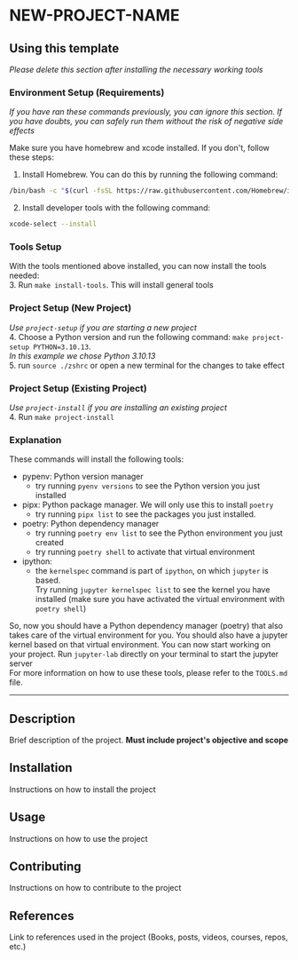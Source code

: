 # NEW-PROJECT-NAME

## Using this template
*Please delete this section after installing the necessary working tools*
### Environment Setup (Requirements)
*If you have ran these commands previously, you can ignore this section. If you have doubts, you can safely run them without the risk of negative side effects*

Make sure you have homebrew and xcode installed. If you don't, follow these steps:
1. Install Homebrew. You can do this by running the following command:
```zsh
/bin/bash -c "$(curl -fsSL https://raw.githubusercontent.com/Homebrew/install/HEAD/install.sh)"
```
2. Install developer tools with the following command:
```zsh
xcode-select --install
``` 

### Tools Setup
With the tools mentioned above installed, you can now install the tools needed:<br>
3. Run `make install-tools`. This will install general tools

### Project Setup (New Project)
*Use `project-setup` if you are starting a new project*<br>
4. Choose a Python version and run the following command: `make project-setup PYTHON=3.10.13`.<br>*In this example we chose Python 3.10.13*<br>
5. run `source ./zshrc` or open a new terminal for the changes to take effect

### Project Setup (Existing Project)
*Use `project-install` if you are installing an existing project*<br>
4. Run `make project-install`

### Explanation
These commands will install the following tools:
- pypenv: Python version manager
    - try running `pyenv versions` to see the Python version you just installed
- pipx: Python package manager. We will only use this to install `poetry`
    - try running `pipx list` to see the packages you just installed.
- poetry: Python dependency manager
    - try running `poetry env list` to see the Python environment you just created
    - try running `poetry shell` to activate that virtual environment
- ipython:
    - the `kernelspec` command is part of `ipython`, on which `jupyter` is based.<br> Try running `jupyter kernelspec list` to see the kernel you have installed (make sure you have activated the virtual environment with `poetry shell`)

So, now you should have a Python dependency manager (poetry) that also takes care of the virtual environment for you. You should also have a jupyter kernel based on that virtual environment. You can now start working on your project. Run `jupyter-lab` directly on your terminal to start the jupyter server<br>
For more information on how to use these tools, please refer to the `TOOLS.md` file.

---

## Description
Brief description of the project. **Must include project's objective and scope**

## Installation
Instructions on how to install the project

## Usage
Instructions on how to use the project

## Contributing
Instructions on how to contribute to the project

## References
Link to references used in the project (Books, posts, videos, courses, repos, etc.)
